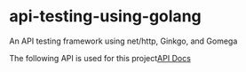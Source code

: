 # api-testing-using-golang

An API testing framework using net/http, Ginkgo, and Gomega

The following API is used for this project[API
Docs](https://restful-booker.herokuapp.com/apidoc/index.html)

